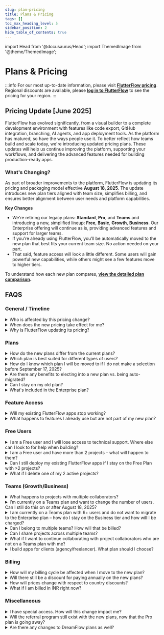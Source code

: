 ```yaml
---
slug: plan-pricing
title: Plans & Pricing
tags: []
toc_max_heading_level: 5
sidebar_position: 2
hide_table_of_contents: true
---
```


import Head from '@docusaurus/Head';
import ThemedImage from '@theme/ThemedImage';

<Head>
  <link rel="stylesheet" href="/css/table_style.css" />
</Head>

# Plans & Pricing
:::info
For our most up-to-date information, please visit **[FlutterFlow pricing](https://flutterflow.io/pricing)**.
Regional discounts are available, please **[log in to FlutterFlow](https://app.flutterflow.io/)** to see the pricing for your region.
:::

## Pricing Update [June 2025]

FlutterFlow has evolved significantly, from a visual builder to a complete development environment with features like code export, GitHub integration, branching, AI agents, and app deployment tools. As the platform has matured, so have the ways people use it. To better reflect how teams build and scale today, we're introducing updated pricing plans. These updates will help us continue improving the platform, supporting your workflows, and delivering the advanced features needed for building production-ready apps.


### What's Changing?

As part of broader improvements to the platform, FlutterFlow is updating its pricing and packaging model effective **August 18, 2025**. The update introduces new plan tiers aligned with team size, simplifies billing, and ensures better alignment between user needs and platform capabilities.

**Key Changes**

- We're retiring our legacy plans: **Standard**, **Pro**, and **Teams** and introducing a new, simplified lineup: **Free**, **Basic**, **Growth**, **Business**. Our Enterprise offering will continue as is, providing advanced features and support for larger teams.
- If you're already using FlutterFlow, you'll be automatically moved to the new plan that best fits your current team size. No action needed on your part.
- That said, feature access will look a little different. Some users will gain powerful new capabilities, while others might see a few features move to higher tiers.


To understand how each new plan compares, **[view the detailed plan comparison](new-pricing-comparison.md).**



## FAQS

### General / Timeline

<details>
<summary>
Who is affected by this pricing change?
</summary>
<p>
All current Free, Standard, Pro, and Teams plan users will move to the new structure.

Enterprise customers on custom contracts are not affected by these changes.

</p>
</details>

<details>
<summary>
When does the new pricing take effect for me?
</summary>
<p>
- For new users, the pricing and packaging will apply immediately on August 18, 2025. After this date, no legacy plans (Standard, Pro, Teams) can be purchased or updated.
- For existing Free, Standard, Pro, and Teams plan users, billing and feature access will remain unchanged during a **30-day transition period** where you will have the ability to elect into a new plan. On September 17, 2025, your account will be moved to one of the new plans if no action is taken.
  - **Important exception:** If you're currently on a Teams plan, you will no longer be able to use your team features on personal projects starting August 18, 2025. To maintain existing Teams plan feature access on those projects, you must either:
    - Move your personal projects into your Team, or
    - Convert your current Teams plan to a new Growth or Business plan and purchase a separate Basic plan for your personal work.

- **Note:** All plan updates will take effect at 12:00 AM local time on the specified effective date.
<div style={{maxWidth: '800px', margin: '0 auto'}}>
  <ThemedImage
    alt="Pricing Update Timeline - 2025"
    sources={{
      light: require('./imgs/pricing-timeline-2025-light.png').default,
      dark: require('./imgs/pricing-timeline-2025-dark.png').default,
    }}
  />
</div>
</p>
</details>

<details>
<summary>
Why is FlutterFlow updating its pricing?
</summary>
<p>
When we launched FlutterFlow, we had one goal: make it radically easier to build beautiful, powerful digital products. Four years later, we’re a full development platform that goes from idea to app store. We now have collaboration features, AI tools, lots of integrations, branching, development environments, and more, built in.

Now our plans are evolving to reflect that growth. We’ve introduced new features across every tier and restructured our plans to better align with the way people build today and how their needs change as they move from MVP to scaling production apps.

</p>
</details>

### Plans

<details>
<summary>
How do the new plans differ from the current plans?
</summary>
<p>
The new plans introduce pricing by team size and more structured feature access to support different types of users and teams as they grow.
</p>
<p>Key changes include:</p>
<ul>
  <li>New plan tiers based on team size, with clearer limits of number of developers that can work together.</li>
  <li>Collaboration solely at the team level, to support scalable workflows and controls.</li>
  <li>Updated feature access, with certain advanced features now only available in higher tiers.</li>
  <li>Plan-based Support levels, with availability varying by plan.</li>
  <li>Revised pricing structure, with updated USD and INR rates.</li>
</ul>
<p>
For a detailed comparison of the current and new plans, including feature breakdown and pricing, please see the **[Detailed Plan Changes](new-pricing-comparison.md)** table above.
</p>
</details>

<details>
<summary>
Which plan is best suited for different types of users?
</summary>
<p>The tiers are designed as a general guide to help highlight which plans tend to work best for different types of use cases, but we know that every user’s needs are different and you’re always welcome to choose the one that works best for you. That said, here’s how we generally recommend thinking about the tiers based on common usage patterns:</p>
<ul>
  <li><strong>Free:</strong> App builders learning and prototyping.</li>
  <li><strong>Basic:</strong> Independent builders shipping production-ready apps.</li>
  <li><strong>Growth:</strong> Solo developers or small teams needing advanced functionality.</li>
  <li><strong>Business:</strong> Established teams (3–5 users) ready for advanced development workflows.</li>
  <li><strong>Enterprise:</strong> Larger teams needing advanced security, governance, and collaboration features.</li>
</ul>
</details>

<details>
<summary>
How do I know which plan I will be moved to if I do not make a selection before September 17, 2025?
</summary>
<p>
If you do not make a selection during the election period (August 18, 2025 - September 17, 2025), your new plan will be automatically determined based on your current **team size**. For example:
</p>
<ul>
  <li>Users on the Free plan will remain in the Free plan, but with new feature restrictions.</li>
  <li>Solo users in Standard will move to the **Basic** plan.</li>
  <li>Pro plan users and Teams of 2 will move to the **Growth** plan.</li>
  <li>Teams of 3-5 will move to the **Business** plan.</li>
  <li>Teams with 6+ users will move to the Business plan and retain their current seat count as of September 17, 2025 for up to 12 months. During this period, no additional seats can be added. After 12 months, you will need to upgrade to an Enterprise plan to continue building with more than 5 team seats.</li>
  <ul><li>We highly encourage you to begin evaluating your team’s resourcing and expansion needs early, as this plan will not support usage growth beyond the feature limits of the Business tier. Early planning and engaging with our sales team can help ensure a smooth migration, avoid disruption, and prevent any risk of project or data access issues at the 12-month cut-off. To start the conversation, please reach out to <a href="mailto:sales@flutterflow.io">sales@flutterflow.io</a> to explore the best solution package for your team.</li></ul>
  <li>Expert Agencies (approved via <a href="https://contra.com/opportunity/rWlmk2Yv-become-a-flutter-flow-agency">**Contra**</a>) will move to the <strong>Business</strong> plan with Agencies Expansion included.</li>
</ul>
<p>

</p>
<p>
We’ll notify you directly in the app and by email before the September 17, 2025 migration, so you’ll have a chance to review or adjust your plan if needed. If you’re unsure, contact us and we’ll help you confirm your new plan
</p>
</details>

<details>
<summary>
Are there any benefits to electing into a new plan vs. being auto-migrated?
</summary>
<p>
Yes! By proactively choosing to move to any of the new plans with annual billing during the election period (before September 17, 2025), you will receive **20% off your first year**.
</p>
</details>

<details>
<summary>
Can I stay on my old plan?
</summary>
<p>
No. All existing plans will be retired on September 17, 2025, and users will be automatically transitioned to the new plans based on their current team size. This helps us simplify billing, improve feature alignment, and deliver a more consistent experience across all teams.
</p>
<p>
If you’re currently a paying user and would prefer not to be part of the migration to one of the new paid plans, you have two paths:
</p>
<ul>
  <li>**Continue building on the Free plan**: you can downgrade your plan to Free, where you will be able to view, edit, and run any 2 existing projects of your choosing inside the editor, but paid‑tier features, deployments, and team seats will be disabled until you upgrade.</li>
  <li>**Export your code**: download the full Flutter source and assets for each project before September 17, 2025 and continue building locally to retain full ownership of your codebase.</li>
</ul>
<p>
If you’d like to review your options or adjust your usage ahead of time, our support team is here to help. You will receive an email confirming the plan your account will move to, but can also confirm by logging into your account after August 18, 2025 to see how your team maps to the new tiers.
</p>
</details>

<details>
<summary>
What's included in the Enterprise plan?
</summary>
<p>
The Enterprise plan is built for organizations that need advanced security, scale, and white-glove support while managing production-grade apps across teams. In addition to all features available in lower tiers, Enterprise includes:
</p>
<ul>
  <li>Controlled FlutterFlow upgrades through version pinning</li>
  <li>Unlimited snapshot backups for project history and rollback</li>
  <li>Single Sign-On (SSO) and Activity Logging for secure, centralized access</li>
  <li>Unlimited development environments to mirror staging, QA, and production workflows</li>
  <li>Advanced accessibility features to meet regulatory requirements</li>
  <li>No automatic right for FlutterFlow to use your logo</li>
  <li>Live and dedicated technical support, plus access to custom engineering solutions when needed</li>
</ul>
<p>
To learn more or explore a custom Enterprise solution for your team, please reach out to <a href="mailto:sales@flutterflow.io">sales@flutterflow.io</a> – we'd be happy to walk you through options that match your scale and needs.
</p>
</details>


### Feature Access

<details>
<summary>
Will my existing FlutterFlow apps stop working?
</summary>
<p>
1. No, your current apps will continue to function and remain deployed, though access to certain features may change depending on your new plan tier starting September 17, 2025\.  <br />
2. If you elect into a new plan during the election period before September 17, 2025, those feature changes will take effect as soon as your new plan becomes active.<br />
<br />
</p>
</details>

<details>
<summary>
What happens to features I already use but are not part of my new plan?
</summary>
<ul>
  <li>
    Access to features will be updated according to your new plan beginning September 17, 2025. If you’re currently using a feature that is moving to a higher tier, there are two possible outcomes:
    <ul>
      <li>
        <strong>Build-time features</strong> (like activity logging, automated testing, or Figma Frame imports) will no longer be accessible. You’ll see an upgrade prompt if you attempt to use them.
      </li>
      <li>
        <strong>Run-time features</strong> (like API endpoints, branching, GitHub integration, or dev environments) will be grandfathered and continue to work as-is, but you won’t be able to create additional instances beyond what you already have. For example:
        <ul>
          <li>
            If you are currently building on a Free plan with 3 API endpoints, you can continue editing them, but won’t be able to add a 4th without upgrading to a paid plan.
          </li>
          <li>
            If you’ve used branching or added multiple development environments and currently exceed your new plan limits, those remain active but you’ll be prompted to upgrade if you try to add more.
          </li>
        </ul>
      </li>
    </ul>
  </li>
  <li>
    This approach ensures existing work isn’t disrupted, while still aligning future access with your selected plan.
  </li>
</ul>
</details>



### Free Users

<details>
<summary>
I am a Free user and I will lose access to technical support. Where else can I look to for help when building?
</summary>
<ul>
  <li>
    Starting August 18, 2025 for new users and September 17, 2025 for existing users, 1:1 support will no longer be included with the Free plan. However, we offer a collection of self-serve resources to help you continue building with confidence:
    <ul>
      <li>
        Our Help Center at <a href="http://docs.flutterflow.io">docs.flutterflow.io</a> offers a free collection of step-by-step guides on how to build, get started, and make the most of FlutterFlow’s features.
        <ul>
          <li>
            We are also launching new troubleshooting guides to help you resolve common issues and workflows.
          </li>
          <li>
            Plus, a new AI-powered assistant will help you quickly find answers and relevant resources within the Help Center.
          </li>
        </ul>
      </li>
      <li>
        You can turn to our <a href="https://community.flutterflow.io/">Community Forum</a> to ask questions, share learnings, and get help from other FlutterFlow builders.
      </li>
      <li>
        We also offer free educational content via our <a href="https://www.youtube.com/@flutterflow">YouTube channel</a> to support your learning and skill development.
      </li>
    </ul>
  </li>
  <li>
    These resources are designed to help all users succeed without needing to rely on 1:1 technical support.
    <ul>
      <li>
        Our Support team will still be available at <a href="mailto:support@flutterflow.io">support@flutterflow.io</a> to all users to assist with billing or account-related issues.
      </li>
    </ul>
  </li>
</ul>
</details>


<details>
<summary>
I am a Free user and have more than 2 projects – what will happen to them?
</summary>
<ul>
  <li>
    Starting September 17, 2025, all personal Free plan projects will be archived until you actively select two to keep editable. This selection is permanent and cannot be changed afterwards. All other projects will be archived – they’ll still appear on your dashboard, and published apps will remain live, but you won’t be able to open, edit, or publish updates unless you upgrade.
    <ul>
      <li>
        **Marketplace exception:** Existing Free plan projects published to the Marketplace prior to August 18, 2025 will not count toward your 2-project limit. If a project is later removed from Marketplace and you exceed the limit, it will be automatically archived.
      </li>
      <li>
        Archived projects are never deleted. If you later upgrade to a paid plan, you'll regain full access to edit and publish them.
      </li>
    </ul>
  </li>
  <li>
    For users on a team-based plan but not on a personal paid plan, this 2-project selection requirement only applies to your personal projects. You will still be able to edit any projects that belong to your team.
    <ul>
      <li>
        We’ve set this policy to ensure everyone can explore FlutterFlow for free while keeping heavy usage sustainable. We won’t remove any of your existing projects. They’re safe and accessible whenever you decide to upgrade.
      </li>
    </ul>
  </li>
</ul>
</details>

<details>
<summary>
Can I still deploy my existing FlutterFlow apps if I stay on the Free Plan with &gt;2 projects?
</summary>
<p>
Any existing projects already live will remain deployed, even if you have more than 2 projects currently deployed. However, on the new Free plan, you’ll be limited to editing and publishing updates to at most 2 active projects. All other projects will remain deployed, but you won’t be able to make changes or redeploy them unless you upgrade to a paid plan.
</p>
</details>

<details>
<summary>
What if I delete one of my 2 active projects?
</summary>
<p>
If you delete one of your active projects, we’ll automatically unarchive your most recently edited archived project to replace it.
</p>
<p>
If you only had 2 projects total and delete one, you’ll be able to create a new project instead.
</p>
</details>

### Teams (Growth/Business)

<details>
<summary>
What happens to projects with multiple collaborators?
</summary>
<p>
Starting September 17, 2025, all project collaboration must occur within a team (Growth or Business). This means:
</p>
<ul>
  <li><strong>Team projects.</strong> Everyone on your team keeps full edit access. Any project collaborator who is not a paid seat on your team will be switched to view-only access at the project level until they’re added as a paid team member.</li>
  <li><strong>Projects not associated with a team.</strong> The project owner keeps full edit access and all other project collaborators become view-only members on that project. To keep editing together, move the project into a team and invite those collaborators as team members.</li>
  <li><strong>Solo projects:</strong> If you are the only editor, nothing changes. You retain full edit access.</li>
</ul>
<p>
Note: If you choose to migrate to a new paid plan before September 17, 2025, any collaborators not on your team will immediately move to view-only access at the time of conversion.

</p>
</details>

<details>
<summary>
I’m currently on a Teams plan and want to change the number of users. Can I still do this on or after August 18, 2025?
</summary>
<p>
No. As a part of the existing Teams plan retirement, team size will be locked on August 18, 2025. To adjust your team size after that date, please transition to one of the new plans (Growth or Business).
</p>
</details>

<details>
<summary>
I am currently on a Teams plan with 6+ users and do not want to migrate to the Enterprise plan – how do I stay on the Business tier and how will I be charged?
</summary>
<p>
- Teams with more than 5 users who do not wish to move yet to an Enterprise contract can continue on the Business tier under a transitional pricing structure. These teams will be billed at the standard Business tier seat pricing and then $85/seat/month for each additional seat over 5. Pricing will be based on the number of users in the team as of September 17, 2025 and billed on a monthly basis. 
</p>
<p>
- This option allows larger retail teams to continue operating under the Business feature set without immediate contract negotiation, but will be available only to existing 6+ seat teams for 12 months from September 17, 2025 through September 17, 2026 to ensure continuity without immediate contract negotiation.
</p>
<p>
- Note: Your seat count will be locked based on your team size as of September 17, 2025. You may reduce seats later, but will not be able to add more or expand beyond the feature set and usage limits of the current Business tier (except for any run-time features already in use that are grandfathered).
</p>
<p>
However, if you would like to maintain a single account, collaboration across all of your team members, enterprise level features and support, please reach out to <a href="mailto:sales@flutterflow.io">sales@flutterflow.io</a>.
</p>
</details>

<details>
<summary>
Can I belong to multiple teams? How will that be billed?
</summary>
<p>
Yes, starting August 18, 2025, users will be able to belong to multiple teams in FlutterFlow in the new plans – this is a new capability as part of our updated team and collaboration structure. Each team is treated as a separate billing entity, with its own plan, users, and usage limits. 
</p>
<p>
If you are added as an editor on more than one team, you will count toward the seat total on each of those teams, and each team will manage your seat and billing as part of their own subscription. You will not be billed individually – all billing remains centralized at the team level.
</p>
<p>
Note: you can also be added as a view-only collaborator on projects that are a part of different teams. View-only collaborators do not count toward any seat limits or billing.
</p>
</details>

<details>
<summary>
Can I share projects across multiple teams?
</summary>
<p>
- No, projects cannot be shared across multiple teams. Each project belongs to at most one team, and access is managed within that team’s structure.
- If you want someone from another team to collaborate on a project, they must be invited into your team as an editor or granted access using a Single Project Collaborator Pass.
</p>
</details>

<details>
<summary>
What if I want to continue collaborating with project collaborators who are not on a Teams plan with me?
</summary>
<p>
- With the new pricing model, collaboration is only supported within shared Teams plans. This means that to work together on a project, all collaborators must be part of the same Growth, Business, or Enterprise team. However, users can now be members of multiple teams at the same time, which allows you to create separate teams for different projects, depending on who you need to collaborate with.
- Project-level collaboration (where individuals outside your team could be added to specific projects) is being phased out to simplify permissions, ensure security, and support shared billing.
- If you would like to continue collaborating:
    - You can invite others to join your team (additional seats may require an upgrade depending on your plan).
    - Or, they can create a new team and invite you, depending on who should own billing and project access.
    - **New:** If you're on a Growth or Business plan, you may also purchase Single Project Collaborator passes, which allows you to grant another paid user access to a single project without adding them to your full team. Each pass is $15/month and can be reassigned to different collaborators or projects as needed. You can purchase up to 4 (Growth) or up to 10 (Business). This collaborator must be a part of a paid plan - either Basic, or as an owner or member of a Growth or Business plan, to have a pass assigned to them.
- This change ensures that every project has clear ownership, consistent permissions, and a scalable path for team-based collaboration.

</p>
</details>

<details>
<summary>
I build apps for clients (agency/freelancer). What plan should I choose?
</summary>
<ul>
  <li>
    We will now offer multiple plan options to support agencies of all sizes – whether you’re a solo freelancer, a fast-growing studio, or an established consultancy. We believe the best path depends on your team size and how you prefer to work with your clients:
    <ul>
      <li>
        Solo freelancers or small agencies (1–5 developers)
        <ul>
          <li>
            We recommend the Business plan, which supports up to 5 team members with advanced features like branching and access control.
          </li>
        </ul>
      </li>
      <li>
        Agencies with more than 5 developers:
        <ul>
          <li>
            If your client plans to manage the code:
            <ul>
              <li>
                We recommend encouraging your client to purchase their own Enterprise plan and inviting your agency developers as Team members on the plan. To learn more about our Enterprise offering, they can reach out to <a href="mailto:sales@flutterflow.io">sales@flutterflow.io</a>.
              </li>
            </ul>
          </li>
          <li>
            If you intend to maintain the code on behalf of your client:
            <ul>
              <li>
                If your agency has under 13 developers, you may qualify for our new Agencies Expansion package coming out with the Business plan, available to FlutterFlow Expert Agencies.
                <ul>
                  <li>
                    As part of the add-on, you can:
                    <ul>
                      <li>Purchase up to 7 additional seats beyond the 5 included in Business at $85/seat/month (12 seats total per team).</li>
                      <li>Invite up to 20 Basic paid users to specific projects without requiring them to be team members via Single Project Collaborator Passes.</li>
                    </ul>
                  </li>
                  <li>
                    To become eligible now, you can apply to be an Expert Agency on our <a href="https://contra.com/opportunity/rWlmk2Yv-become-a-flutter-flow-agency">Contra</a> page. Existing Expert Agencies listed on Contra will be pre-approved to select the Agencies Expansion package starting August 18, 2025, regardless of team size and with continued flexibility to expand on a per-seat basis.
                  </li>
                </ul>
              </li>
              <li>
                For larger agencies with more than 12 developers and managing multiple enterprise-level clients, we recommend exploring our new Application-Specific Usage (ASU) licensing model. This offering is custom tailored to your multi-client business with Enterprise features, Managed Service Provider (MSP) volume discounts, and potential for co-marketing opportunities. To learn more and see if you qualify, please reach out to <a href="mailto:mspartners@flutterflow.io">mspartners@flutterflow.io</a>.
              </li>
            </ul>
          </li>
        </ul>
      </li>
    </ul>
  </li>
</ul>
</details>



### Billing

<details>
<summary>
How will my billing cycle be affected when I move to the new plan?
</summary>
<p>
To ensure a smooth transition, billing changes will align with your existing billing cycle:
</p>
<ul>
  <li>You will stay on your current pricing until your next billing renewal (monthly or annual). For example:</li>
  <ul>
    <li>If your monthly billing date is September 3, 2025, your features will switch to the new plan on September 17, 2025 (or earlier if you elect to switch), but new pricing will apply starting your next billing cycle on October 3, 2025.</li>
    <li>If you’re on an annual plan, your price won’t change until your next annual renewal. After that, the new pricing will apply for the following 12 months.</li>
  </ul>
  <li>You will have the option to upgrade early to the new pricing plan if you choose, with any remaining credit from your current plan applied toward the new plan.</li>
</ul>
<p>
If you are currently on an annual plan and choose to cancel your subscription during the transition period (August 18, 2025 - September 17, 2025), you will be eligible for a pro-rated refund. This is to account for any features you may have prepaid for under your current plan that will no longer be available once the new plans take effect.
</p>
<p>
If you have questions about your billing, please contact support at <a href="mailto:support@flutterflow.io">support@flutterflow.io</a>
</p>
</details>

<details>
<summary>
Will there still be a discount for paying annually on the new plans?
</summary>
<p>
Yes, we will continue offering a meaningful discount on all new plans when billed annually instead of monthly – typically around 25%. This discount remains available regardless of your location or currency and reflects 12 months of service at a reduced monthly rate.
</p>
<p>
<em>Note: The Business plan bundled pricing is only available on a monthly billing basis, as it is designed to support current users through their transition period.</em>
</p>
</details>

<details>
<summary>
How will prices change with respect to country discounts?
</summary>
<p>
Localized pricing will continue where applicable. If you’re in a supported region, your billing will reflect adjusted rates at existing discounts based on your location.
</p>
</details>

<details>
<summary>
What if I am billed in INR right now?
</summary>
<p>
If your account is billed in INR, your pricing will follow our localized rates:
</p>
<ul>
  <li>**Basic Plan:** ₹1,300 INR per seat per month.</li>
  <li>**Growth Plan:** ₹2,650 INR for the first seat, and ₹1,850 INR for the second seat per month.</li>
  <li>**Business Plan:** ₹5,100 INR for the first seat, and ₹2,850 INR each for seats 2–5 per month.</li>
  <ul><li>Agencies Expansion: Add up to 7 additional seats (12 total per team) at ₹2,850 INR/month.</li></ul>
</ul>
<p>
All INR pricing reflects the same features and plan structures as USD pricing, with adjustments for local purchasing power.
</p>
</details>

### Miscellaneous

<details>
<summary>
I have special access. How will this change impact me?
</summary>
<p>
- If you currently have Special Access (such as through a community program, academic use, or other exception), your FlutterFlow experience will remain unchanged. You will continue to have the same benefits provided under your existing Special Access status, which is separate from the new plan structure.
- **Note:**
    - Users with Special Access can collaborate with an unlimited number of users, but those collaborators must also have either Special Access or be on a paid plan.
    - Special Access may be granted at either the individual or team level. If only the individual has Special Access, they will not have full feature access when working on team projects unless the team also has Special Access.

</p>
</details>

<details>
<summary>
Will the referral program still exist with the new plans, now that the Pro plan is going away?
</summary>
<p>
- With the retirement of the Pro plan, our current referral program will also be sunset. This means any active referral discounts will end at your next renewal. However, any earned referral credits will remain in your account and can be redeemed for equivalent free months of the new Growth plan.
- We’re actively exploring what a future referral or incentive program could look like under the new pricing model, with the goal of better supporting and rewarding our community as we grow.

</p>
</details>

<details>
<summary>
Are there any changes to DreamFlow plans as well?
</summary>
<p>
DreamFlow is a separate product and DreamFlow plans are not affected with this plan update.
</p>
</details>
